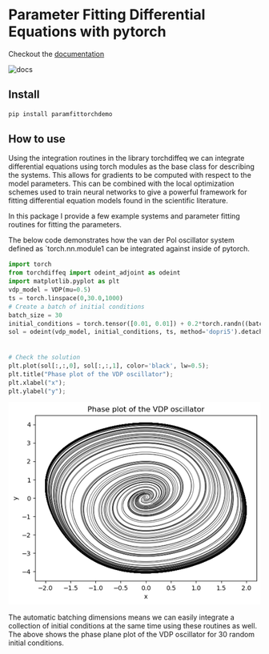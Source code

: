 Parameter Fitting Differential Equations with pytorch
================

<!-- WARNING: THIS FILE WAS AUTOGENERATED! DO NOT EDIT! -->

Checkout the
[documentation](https://khannay.github.io/paramfittorchdemo/)

![docs](https://github.com/khannay/paramfittorchdemo/blob/main/.github/workflows/deploy.yaml/badge.svg)

## Install

``` sh
pip install paramfittorchdemo
```

## How to use

Using the integration routines in the library torchdiffeq we can
integrate differential equations using torch modules as the base class
for describing the systems. This allows for gradients to be computed
with respect to the model parameters. This can be combined with the
local optimization schemes used to train neural networks to give a
powerful framework for fitting differential equation models found in the
scientific literature.

In this package I provide a few example systems and parameter fitting
routines for fitting the parameters.

The below code demonstrates how the van der Pol oscillator system
defined as \`torch.nn.module1 can be integrated against inside of
pytorch.

``` python
import torch 
from torchdiffeq import odeint_adjoint as odeint
import matplotlib.pyplot as plt
vdp_model = VDP(mu=0.5)
ts = torch.linspace(0,30.0,1000)
# Create a batch of initial conditions 
batch_size = 30
initial_conditions = torch.tensor([0.01, 0.01]) + 0.2*torch.randn((batch_size,2))
sol = odeint(vdp_model, initial_conditions, ts, method='dopri5').detach().numpy()


# Check the solution
plt.plot(sol[:,:,0], sol[:,:,1], color='black', lw=0.5);
plt.title("Phase plot of the VDP oscillator");
plt.xlabel("x");
plt.ylabel("y");
```

![](index_files/figure-commonmark/cell-2-output-1.png)

The automatic batching dimensions means we can easily integrate a
collection of initial conditions at the same time using these routines
as well. The above shows the phase plane plot of the VDP oscillator for
30 random initial conditions.

